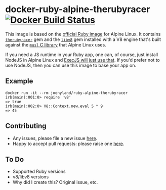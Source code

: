 # docker-ruby-alpine-therubyracer [![Docker Build Status](https://img.shields.io/docker/build/joenyland/ruby-alpine-therubyracer.svg)][docker-hub-image]

This image is based on the [official Ruby image][ruby-image] for Alpine Linux. It contains
[`therubyracer`][therubyracer] gem and the [`libv8`][libv8] gem installed with a V8 engine that's built against the
[`musl` C library][musl] that Alpine Linux uses.

If you need a JS runtime in your Ruby app, one can, of course, just install NodeJS in Alpine Linux and [ExecJS will
just use that][execjs]. If you'd prefer not to use NodeJS, then you can use this image to base your app on.

## Example

```
docker run -it --rm joenyland/ruby-alpine-therubyracer
irb(main):001:0> require 'v8'
=> true
irb(main):002:0> V8::Context.new.eval 5 * 9
=> 45
```

## Contributing

* Any issues, please file a new issue [here][issues].
* Happy to accept pull requests: please raise one [here][prs].

## To Do
 * Supported Ruby versions
 * v8/libv8 versions
 * Why did I create this? Original issue, etc.

[ruby-image]: https://hub.docker.com/_/ruby/
[therubyracer]: https://github.com/cowboyd/therubyracer
[musl]: https://www.musl-libc.org
[issues]: https://github.com/JoeNyland/docker-ruby-alpine-therubyracer/issues
[prs]: https://github.com/JoeNyland/docker-ruby-alpine-therubyracer/pulls
[execjs]: https://github.com/rails/execjs#readme
[libv8]: https://github.com/cowboyd/libv8
[docker-hub-image]: https://hub.docker.com/r/joenyland/ruby-alpine-therubyracer/

